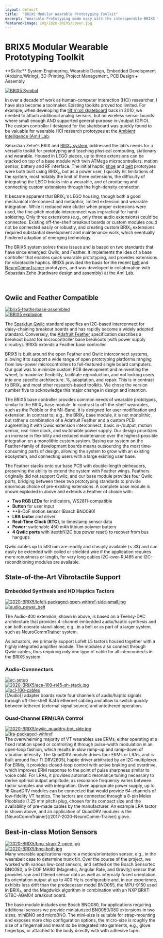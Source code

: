```yaml
---
layout: default
title:  "BRIX5 Modular Wearable Prototyping Toolkit"
excerpt: "Wearable Prototyping made easy with the interoperable BRIX5 toolkit (Ph.D. Thesis)"
featured-image: img/2020-BRIX5/cover.jpg
---
```


<h1>BRIX5 Modular Wearable Prototyping Toolkit</h1>
**Skills:** System Engineering, Wearable Design, Embedded Development (Arduino/Wiring), 3D-Printing, Project Management, PCB Design + Assembly

<span class="image left"><a class="gallery" href="img/2020-BRIX5/cover.jpg"><img src="img/2020-BRIX5/cover.jpg" alt="BRIX5 Symbol" /></a></span>

In over a decade of work as human-computer interaction (HCI) researcher, I have also become a toolmaker. Existing toolkits proved too limited. For example, when developing the [tilt'n'roll skateboard](/2010-solderin_skaters) back in 2010, we needed to attach additional analog sensors, but no wireless sensor boards where small enough AND supported general-purpose in-/output (GPIO). The custom controller I designed for the skateboard was quickly found to be valuable for wearable HCI research prototypes at the [Ambient Intelligence (AmI) Lab](https://www.cit-ec.de/ami). 

Sebastian Zehe's BRIX and [BRIX₂ system](https://techfak.de/ags/ami/BRIX₂), addressed the lab's needs for a versatile toolkit for prototyping and teaching physical computing, stationary and wearable. 
Housed in LEGO pieces, up to three extensions can be stacked on top of a base module with twin ATMega microcontrollers, motion sensor, battery and RF interface.
The initial haptic [shoe](/2015-Shoes) and [belt](/2014-2021-Belt) prototypes were both built using BRIX₂, but as a power user, I quickly hit limitations of the system, most notably the limit of three extensions, the difficulty of integrating the LEGO bricks into a wearable, and of producing and connecting custom extensions through the high-density connector.

It became apparent that BRIX₂'s LEGO housing, though both a good mechanical interconnect and metaphor, limited extension and wearable integration.
While it reduced wire clutter when proper extensions were used, the fine-pitch module interconnect was impractical for hand-soldering.
Only three extensions (e.g., only three audio extensions) could be connected.
Existing off-the-shelf breakout boards or custom modules could not be connected easily or robustly, and creating custom BRIX₂ extensions required substantial development and maintenance work, which eventually hindered adaption of emerging technology.

The BRIX5 system solves these issues and is based on two standards that have since emerged: Qwiic, and Feather.
It implements the idea of a base controller that enables quick wearable prototyping, and provides extensions for vibrotactile haptics.
BRIX5 provided the basis for the recent [belt](/2014-2021-Belt) and [NeuroCommTrainer](/2017-2020-NeuroComm-Trainer) prototypes, and was developed in collaboration with Sebastian Zehe (hardware design and assembly) at the AmI Lab.

<br/>

<h2>Qwiic and Feather Compatible</h2>
<div class="box alt">
	<div class="row uniform">
		<div class="7u"><span class="image fit"><a class="gallery" href="img/2020-BRIX5/brix5-featherbase-assembled.jpg"><img src="img/2020-BRIX5/brix5-featherbase-assembled.jpg" alt="brix5-featherbase-assembled" /></a></span></div>
		<div class="5u$"><span class="image fit"><a class="gallery" href="img/2020-BRIX5/explosion_small.jpg"><img src="img/2020-BRIX5/explosion_small.jpg" alt="BRIX5 explosion" /></a></span></div>
	</div>
</div>

The [Sparkfun Qwiic](https://www.sparkfun.com/qwiic) standard specifies an I2C-based interconnect for daisy-chaining breakout boards and has rapidly become a widely adopted standard.
Conversely, the [Adafruit Feather](https://learn.adafruit.com/adafruit-feather/feather-specification) specification describes a breakout board for microcontroller base breakouts (with power supply circuitry).
BRIX5 extends a Feather base controller

BRIX5 is built around the open Feather and Qwiic interconnect systems, allowing it to support a wide range of open prototyping platforms ranging from low-power microcontrollers to full-featured single board computers.
Our goal was to minimize custom PCB development and reinventing the wheel, to maximize flexibility, facilitate reproduction, and not locking users into one specific architecture. %, adaptation, and repair.
This is in contrast to BRIX₂ and most other research-based toolkits.
We chose the version number five to acknowledge this major change in design and intention. 
		
The BRIX5 base controller provides common needs of wearable prototypes, similar to the BRIX₂ base module.
In contrast to off-the-shelf wearables, such as the Pebble or the Mii-Band, it is designed for user modification and extension.
In contrast to, e.g., the BRIX₂ base module, it is not monolithic, but rather a combination of a Adafruit Feather and a custom PCB augmenting it with Qwiic extension interconnect, basic in-/output, motion sensor, real-time clock, and switchable power supply.
Our design prioritizes an increase in flexibility and reduced maintenance over the highest-possible integration on a monolithic custom system.
Basing our system on the Feather-family of development boards means outsourcing the most time-consuming parts of design, allowing the system to grow with an existing ecosystem, and connecting users with a large existing user base.
			
The Feather stacks onto our base PCB with double-length pinheaders, preserving the ability to extend the system with Feather wings.
Feathers originally did not support Qwiic, and our base module provides four Qwiic ports, bridging between these two prototyping standards to provide enormous choice of pre-existing extensions.
A complete base module is shown exploded in above and extends a Feather of choice with:

* **Two RGB LEDs** for indicators, WS2811-compatible
* **Button** for user input 
* **9-DoF motion sensor (Bosch BNO080)
* **LRA tactor** and driver
* **Real-Time Clock (RTC)**, to timestamp sensor data
* **Power:** switchable 450 mAh lithium polymer battery
* **4 Qwiic ports** with \textbf{I2C bus power reset} to recover from bus hangups
 
Qwiic cables up to 500 mm are readily and cheaply available (< 3\$) and can easily be extended with coiled or shielded wire if the application requires more robustness or length, for very long cables I2C-over-RJ485 and I2C-reconditioning modules are available.
			
<h2>State-of-the-Art Vibrotactile Support</h2>

<h3>Embedded Synthesis and HD Haptics Tactors</h3>
<div class="box alt">
	<div class="row uniform">
		<div class="6u"><span class="image fit"><a class="gallery" href="img/2020-BRIX5/lofelt-packaged-open-withref-side-small.jpg"><img src="img/2020-BRIX5/lofelt-packaged-open-withref-side-small.jpg" alt="2020-BRIX5/lofelt-packaged-open-withref-side-small.jpg" /></a></span></div>
		<div class="6u$"><span class="image fit"><a class="gallery" href="img/2020-BRIX5/audio_power_belt-draft-crop.jpg"><img src="img/2020-BRIX5/audio_power_belt-draft-crop.jpg" alt="audio_power_belt" /></a></span></div>
	</div>
</div>

The Audio-400 extension, shown in above, is based on a Teensy-DAC architecture that provides 4-channel embedded audio/haptic synthesis and can both operate stand-alone, e.g., in a belt or as part of a larger system, such as [NeuroCommTrainer](/2017-2020-NeuroComm-Trainer) system.

As actuators, we primarily support Lofelt L5 tactors housed together with a highly integrated amplifier module.
The modules also connect through Qwiic cables, thus requiring only one type of cable for all interconnects in the BRIX5 system.

<h3>Audio-Connnectors</h3>
<div class="box alt">
	<div class="row uniform">
		<div class="6u"><span class="image fit"><a class="gallery" href="img/2020-BRIX5/ac-setup.jpg"><img src="img/2020-BRIX5/ac-setup.jpg" alt="ac-setup" /></a></span></div>
		<div class="3u"><span class="image fit"><a class="gallery" href="img/2020-BRIX5/acs-100-rj45-sh-stack.jpg"><img src="img/2020-BRIX5/acs-100-rj45-sh-stack.jpg" alt="2020-BRIX5/acs-100-rj45-sh-stack.jpg" /></a></span></div>
		<div class="3u$"><span class="image fit"><a class="gallery" href="img/2020-BRIX5/acl-100-cables.jpg"><img src="img/2020-BRIX5/acl-100-cables.jpg" alt="acl-100-cables" /></a></span></div>
	</div>
</div>
[[Audio]] adapter boards route four channels of audio/haptic signals through off-the-shelf RJ45 ethernet cabling and allow to switch quickly between tethered (external signal source) and untethered operation.

<h3>Quad-Channel ERM/LRA Control</h3>
<div class="box alt">
	<div class="row uniform">
		<div class="6u"><span class="image fit"><a class="gallery" href="img/2020-BRIX5/qwiic_quaddrv-bot_side.jpg"><img src="img/2020-BRIX5/qwiic_quaddrv-bot_side.jpg" alt="2020-BRIX5/qwiic_quaddrv-bot_side.jpg" /></a></span></div>
		<div class="6u$"><span class="image fit"><a class="gallery" href="img/2020-BRIX5/lra-packaged-withref.jpg"><img src="img/2020-BRIX5/lra-packaged-withref.jpg" alt="lra-packaged-withref" /></a></span></div>
	</div>
</div>
The overwhelming majority of VT wearables use ERMs, either operating at a fixed rotation speed or controlling it through pulse-width modulation in an open-loop fashion, which results in slow ramp-up and ramp-down of vibration intensity.
The QuadDRV module drives four ERMs or LRAs, and is built around four TI DRV2605L haptic driver arbitrated by an I2C multiplexer. 
For ERMs, it provides closed-loop control with active braking and overdrive, which improves ERM response to the point of pulse sharpness similar to voice coils. 
For LRAs, it provides automatic resonance tuning necessary to derive optimal output amplitude, as resonance frequency varies between tactor samples and with integration.
Given appropriate power supply, up to 16 QuadDRV modules can be connected that would provide 64-channels of low-fidelity VT haptics.
The tactors are connected through a 8-pin Molex Picoblade (1.25 mm pitch) plug, chosen for its compact size and the availability of pre-made cables by the manufacturer.
An example LRA tactor is shown above, and an application of QuadDRV modules is the [NeuroCommTrainer](/2017-2020-NeuroComm-Trainer) glove. 


<h2>Best-in-class Motion Sensors</h2>
<div class="box alt">
	<div class="row uniform">
		<div class="5u"><span class="image fit"><a class="gallery" href="img/2020-BRIX5/bno-strap-2-open.jpg"><img src="img/2020-BRIX5/bno-strap-2-open.jpg" alt="2020-BRIX5/bno-strap-2-open.jpg" /></a></span></div>
		<div class="7u$"><span class="image fit"><a class="gallery" href="img/2020-BRIX5/bno-both.jpg"><img src="img/2020-BRIX5/bno-both.jpg" alt="2020-BRIX5/bno-both.jpg" /></a></span></div>
	</div>
</div>
Many wearable applications require a motion/orientation sensor, e.g., in the wearabelt case to determine trunk tilt.
Over the course of the project, we worked with various low-cost sensors, and settled on the Bosch Sensortec BNO080, a 9-DOF MARG (Magnetic, Angular Rate, and Gravity) sensor that provides raw and filtered sensor data as well as internally fused orientation.
Its orientation output at up to 400 Hz is configurable and, in our experience, exhibits less drift than the predecessor model BNO055, the MPU-9150 used in BRIX₂, and the Magdwick algorithm in combination with an NXP BRKT-STBC-AGM04 breakout board.

The base module includes one Bosch BNO080, for applications requiring additional sensors we provide miniaturized BNO050/080 extensions in two sizes, miniBNO and microBNO.
The mini-size is suitable for strap-mounting and exposes more chip configuration options, the micro-size is roughly the size of a fingernail and meant ito be integrated into garments, e.g., glove fingertips, or attached to the body directly with with adhesive tape..

<!--
<div class="box alt">
	<div class="row uniform">
		<div class="6u"><span class="image fit"><a class="gallery" href="img/"><img src="img/" alt="" /></a></span></div>
		<div class="6u"><span class="image fit"><a class="gallery" href="img/"><img src="img/" alt="" /></a></span></div>
	</div>
</div>
-->
